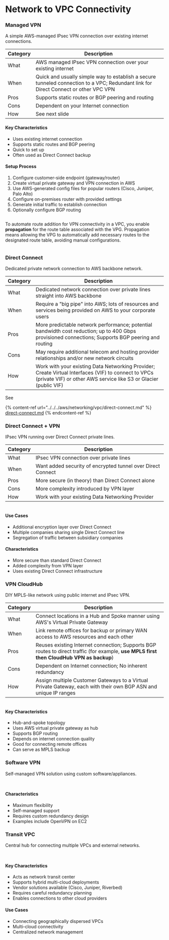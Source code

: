 # Network to VPC Connectivity

### Managed VPN

A simple AWS-managed IPsec VPN connection over existing internet connections.

| Category | Description                                                                                                                         |
| -------- | ----------------------------------------------------------------------------------------------------------------------------------- |
| What     | AWS managed IPsec VPN connection over your existing internet                                                                        |
| When     | Quick and usually simple way to establish a secure tunneled connection to a VPC; Redundant link for Direct Connect or other VPC VPN |
| Pros     | Supports static routes or BGP peering and routing                                                                                   |
| Cons     | Dependent on your Internet connection                                                                                               |
| How      | See next slide                                                                                                                      |

#### Key Characteristics

* Uses existing internet connection
* Supports static routes and BGP peering
* Quick to set up
* Often used as Direct Connect backup

#### Setup Process

1. Configure customer-side endpoint (gateway/router)
2. Create virtual private gateway and VPN connection in AWS
3. Use AWS-generated config files for popular routers (Cisco, Juniper, Palo Alto)
4. Configure on-premises router with provided settings
5. Generate initial traffic to establish connection
6. Optionally configure BGP routing

<figure><img src="../../../../.gitbook/assets/image (72).png" alt=""><figcaption></figcaption></figure>

To automate route addition for VPN connectivity in a VPC, you enable **propagation** for the route table associated  with the VPG. Propagation means allowing the VPG to automatically add necessary routes to the designated route table, avoiding manual configurations.

<figure><img src="../../../../.gitbook/assets/image (74).png" alt=""><figcaption></figcaption></figure>

### Direct Connect

Dedicated private network connection to AWS backbone network.

| Category | Description                                                                                                                                                             |
| -------- | ----------------------------------------------------------------------------------------------------------------------------------------------------------------------- |
| What     | Dedicated network connection over private lines straight into AWS backbone                                                                                              |
| When     | Require a "big pipe" into AWS; lots of resources and services being provided on AWS to your corporate users                                                             |
| Pros     | More predictable network performance; potential bandwidth cost reduction; up to 400 Gbps provisioned connections; Supports BGP peering and routing                      |
| Cons     | May require additional telecom and hosting provider relationships and/or new network circuits                                                                           |
| How      | Work with your existing Data Networking Provider; Create Virtual Interfaces (VIF) to connect to VPCs (private VIF) or other AWS service like S3 or Glacier (public VIF) |

See&#x20;

{% content-ref url="../../../aws/networking/vpc/direct-connect.md" %}
[direct-connect.md](../../../aws/networking/vpc/direct-connect.md)
{% endcontent-ref %}

### Direct Connect + VPN

IPsec VPN running over Direct Connect private lines.



| Category | Description                                                 |
| -------- | ----------------------------------------------------------- |
| What     | IPsec VPN connection over private lines                     |
| When     | Want added security of encrypted tunnel over Direct Connect |
| Pros     | More secure (in theory) than Direct Connect alone           |
| Cons     | More complexity introduced by VPN layer                     |
| How      | Work with your existing Data Networking Provider            |

<figure><img src="../../../../.gitbook/assets/image (78).png" alt=""><figcaption></figcaption></figure>

#### Use Cases

* Additional encryption layer over Direct Connect
* Multiple companies sharing single Direct Connect line
* Segregation of traffic between subsidiary companies

#### Characteristics

* More secure than standard Direct Connect
* Added complexity from VPN layer
* Uses existing Direct Connect infrastructure

### VPN CloudHub

DIY MPLS-like network using public internet and IPsec VPN.

| Category | Description                                                                                                                              |
| -------- | ---------------------------------------------------------------------------------------------------------------------------------------- |
| What     | Connect locations in a Hub and Spoke manner using AWS's Virtual Private Gateway                                                          |
| When     | Link remote offices for backup or primary WAN access to AWS resources and each other                                                     |
| Pros     | Reuses existing Internet connection; Supports BGP routes to direct traffic (for example, **use MPLS first then CloudHub VPN as backup**) |
| Cons     | Dependent on Internet connection; No inherent redundancy                                                                                 |
| How      | Assign multiple Customer Gateways to a Virtual Private Gateway, each with their own BGP ASN and unique IP ranges                         |

<figure><img src="../../../../.gitbook/assets/image (82).png" alt=""><figcaption></figcaption></figure>

#### Key Characteristics

* Hub-and-spoke topology
* Uses AWS virtual private gateway as hub
* Supports BGP routing
* Depends on internet connection quality
* Good for connecting remote offices
* Can serve as MPLS backup

### Software VPN

Self-managed VPN solution using custom software/appliances.

<figure><img src="../../../../.gitbook/assets/image (80).png" alt=""><figcaption></figcaption></figure>

<figure><img src="../../../../.gitbook/assets/image (81).png" alt=""><figcaption></figcaption></figure>

#### Characteristics

* Maximum flexibility
* Self-managed support
* Requires custom redundancy design
* Examples include OpenVPN on EC2

### Transit VPC

Central hub for connecting multiple VPCs and external networks.

<figure><img src="../../../../.gitbook/assets/image (83).png" alt=""><figcaption></figcaption></figure>

<figure><img src="../../../../.gitbook/assets/image (84).png" alt=""><figcaption></figcaption></figure>

#### Key Characteristics

* Acts as network transit center
* Supports hybrid multi-cloud deployments
* Vendor solutions available (Cisco, Juniper, Riverbed)
* Requires careful redundancy planning
* Enables connections to other cloud providers

#### Use Cases

* Connecting geographically dispersed VPCs
* Multi-cloud connectivity
* Centralized network management
